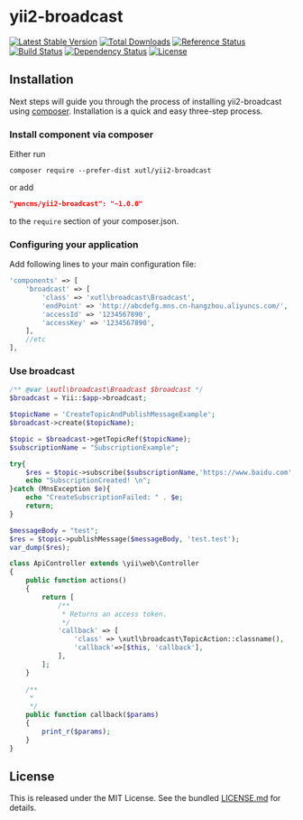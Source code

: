 # yii2-broadcast


[![Latest Stable Version](https://poser.pugx.org/xutl/yii2-broadcast/v/stable.png)](https://packagist.org/packages/xutl/yii2-broadcast)
[![Total Downloads](https://poser.pugx.org/xutl/yii2-broadcast/downloads.png)](https://packagist.org/packages/xutl/yii2-broadcast)
[![Reference Status](https://www.versioneye.com/php/xutl:yii2-broadcast/reference_badge.svg)](https://www.versioneye.com/php/xutl:yii2-broadcast/references)
[![Build Status](https://img.shields.io/travis/xutl/yii2-broadcast.svg)](http://travis-ci.org/xutl/yii2-broadcast)
[![Dependency Status](https://www.versioneye.com/php/xutl:yii2-broadcast/dev-master/badge.png)](https://www.versioneye.com/php/xutl:yii2-broadcast/dev-master)
[![License](https://poser.pugx.org/xutl/yii2-broadcast/license.svg)](https://packagist.org/packages/xutl/yii2-broadcast)

## Installation

Next steps will guide you through the process of installing yii2-broadcast using [composer](http://getcomposer.org/download/). Installation is a quick and easy three-step process.

### Install component via composer

Either run

```
composer require --prefer-dist xutl/yii2-broadcast
```

or add

```json
"yuncms/yii2-broadcast": "~1.0.0"
```

to the `require` section of your composer.json.

### Configuring your application

Add following lines to your main configuration file:

```php
'components' => [
    'broadcast' => [
        'class' => 'xutl\broadcast\Broadcast',
        'endPoint' => 'http://abcdefg.mns.cn-hangzhou.aliyuncs.com/',
        'accessId' => '1234567890',
        'accessKey' => '1234567890',
    ],
    //etc
],
```

### Use broadcast

```php
/** @var \xutl\broadcast\Broadcast $broadcast */
$broadcast = Yii::$app->broadcast;

$topicName = 'CreateTopicAndPublishMessageExample';
$broadcast->create($topicName);

$topic = $broadcast->getTopicRef($topicName);
$subscriptionName = "SubscriptionExample";

try{
    $res = $topic->subscribe($subscriptionName,'https://www.baidu.com','test.test');
    echo "SubscriptionCreated! \n";
}catch (MnsException $e){
    echo "CreateSubscriptionFailed: " . $e;
    return;
}

$messageBody = "test";
$res = $topic->publishMessage($messageBody, 'test.test');
var_dump($res);

```

```php
class ApiController extends \yii\web\Controller
{
    public function actions()
    {
        return [
            /**
             * Returns an access token.
             */
            'callback' => [
                'class' => \xutl\broadcast\TopicAction::classname(),
                'callback'=>[$this, 'callback'],
            ],
        ];
    }
    
    /**
     * 
     */
    public function callback($params)
    {
        print_r($params);
    }
}
```

## License

This is released under the MIT License. See the bundled [LICENSE.md](LICENSE.md)
for details.